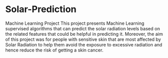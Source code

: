 # Solar-Prediction
Machine Learning Project
This project presents Machine Learning supervised algorithms that can predict the solar radiation levels based on the related features that could be helpful in predicting it. Moreover, the aim of this project was for people with sensitive skin that are most affected by Solar Radiation to help them avoid the exposure to excessive radiation and hence reduce the risk of getting a skin cancer.
